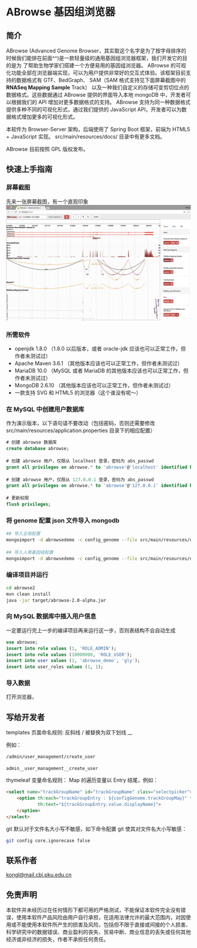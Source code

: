 # ABrowse 基因组浏览器


## 简介

ABrowse (Advanced Genome Browser，其实取这个名字是为了按字母排序的时候我们能排在前面^^)是一款轻量级的通用基因组浏览器框架，我们开发它的目的是为
了帮助生物学家们搭建一个方便易用的基因组浏览器。
ABrowse 的可视化功能全部在浏览器端实现，可以为用户提供非常好的交互式体验。该框架目前支持的数据格式有 GTF、BedGraph、
SAM（SAM 格式支持见下面屏幕截图中的 **RNASeq Mapping Sample** Track） 
以及一种我们自定义的存储可变剪切位点的数据格式。这些数据通过 ABrowse 提供的界面导入本地 mongoDB 中，开发者可以根据我们的 API 增加对更多数据格式的支持。
ABrowse 支持为同一种数据格式提供多种不同的可视化形式，通过我们提供的 JavaScript API，开发者可以为数据格式增加更多的可视化形式。

本软件为 Browser-Server 架构，后端使用了 Spring Boot 框架，前端为 HTML5 + JavaScript 实现。 src/main/resources/docs/ 目录中有更多文档。

ABrowse 目前按照 GPL 版权发布。

## 快速上手指南

### 屏幕截图
先来一张屏幕截图，有一个直观印象
![ABrowse 屏幕截图](screenshot.jpg)

### 所需软件

* openjdk 1.8.0 （1.8.0 以后版本，或者 oracle-jdk 应该也可以正常工作，但作者未测试过）
* Apache Maven 3.6.1 （其他版本应该也可以正常工作，但作者未测试过）
* MariaDB 10.0 （MySQL 或者 MariaDB 的其他版本应该也可以正常工作，但作者未测试过）
* MongoDB 2.6.10 （其他版本应该也可以正常工作，但作者未测试过）
* 一款支持 SVG 和 HTML5 的浏览器（这个谁没有呢～）

### 在 MySQL 中创建用户数据库

作为演示版本，以下语句请不要改动（包括密码，否则还需要修改 src/main/resources/application.properties 目录下的相应配置）
```sql
# 创建 abrowse 数据库
create database abrowse;

# 创建 abrowse 用户，仅限从 localhost 登录，密码为 abs_passwd
grant all privileges on abrowse.* to 'abrowse'@'localhost' identified by 'abs_passwd';

# 创建 abrowse 用户，仅限从 127.0.0.1 登录，密码为 abs_passwd
grant all privileges on abrowse.* to 'abrowse'@'127.0.0.1' identified by 'abs_passwd';

# 更新权限
flush privileges;
``` 

### 将 genome 配置 json 文件导入 mongodb
```bash
## 导入全局配置
mongoimport -d abrowsedemo -c config_genome --file src/main/resources/docs/conf/global.abrowse.json --jsonArray

## 导入人类基因组配置
mongoimport -d abrowsedemo -c config_genome --file src/main/resources/docs/conf/human.abrowse.json --jsonArray
```

### 编译项目并运行
```bash
cd abrowse2
mvn clean install
java -jar target/abrowse-2.0-alpha.jar
```

### 向 MySQL 数据库中插入用户信息
一定要运行完上一步的编译项目再来运行这一步，否则表结构不会自动生成
```sql
use abrowse;
insert into role values (1, 'ROLE_ADMIN');
insert into role values (10000000, 'ROLE_USER');
insert into user values (1, 'abrowse_demo', 'gly');
insert into user_roles values (1, 1);
```

### 导入数据
打开浏览器，

## 写给开发者

templates 页面命名规则: 反斜线 / 被替换为双下划线 __

例如：
```
/admin/user_management/create_user

admin__user_management__create_user
```

thymeleaf 变量命名规则：
Map 的遍历变量以 Entry 结尾，例如：
```html
<select name="trackGroupName" id="trackGroupName" class="selectpicker">
    <option th:each="trackGroupEntry : ${configGenome.trackGroupMap}" th:value="${trackGroupEntry.value.name}"
            th:text="${trackGroupEntry.value.displayName}">
    </option>
</select>
```

git 默认对于文件名大小写不敏感，如下命令配置 git 使其对文件名大小写敏感：
```bash
git config core.ignorecase false
```

## 联系作者
kongl@mail.cbi.pku.edu.cn

## 免责声明
本软件并未经历过在任何情形下都可用的严格测试，不能保证本软件完全没有错误，使用本软件产品风险由用户自行承担，在适用法律允许的最大范围内，对因使用或不能使用本软件所产生的损害及风险，包括但不限于直接或间接的个人损害、科学研究中的数据错误、商业盈利的丧失、贸易中断、商业信息的丢失或任何其他经济或非经济的损失，作者不承担任何责任。
